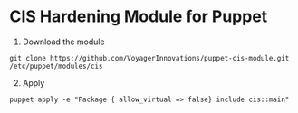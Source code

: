# CIS Hardening Module for Puppet

1. Download the module
```
git clone https://github.com/VoyagerInnovations/puppet-cis-module.git /etc/puppet/modules/cis
```
2. Apply
```
puppet apply -e "Package { allow_virtual => false} include cis::main" 
```
